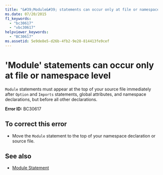 ```yaml
---
title: "&#39;Module&#39; statements can occur only at file or namespace level"
ms.date: 07/20/2015
f1_keywords: 
  - "bc30617"
  - "vbc30617"
helpviewer_keywords: 
  - "BC30617"
ms.assetid: 5e9de8e5-d26b-4fb2-9e28-814413fe9cef
---
```

# &#39;Module&#39; statements can occur only at file or namespace level
`Module` statements must appear at the top of your source file immediately after `Option` and `Imports` statements, global attributes, and namespace declarations, but before all other declarations.  
  
 **Error ID:** BC30617  
  
## To correct this error  
  
-   Move the `Module` statement to the top of your namespace declaration or source file.  
  
## See also
- [Module Statement](../../../visual-basic/language-reference/statements/module-statement.md)
